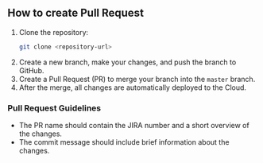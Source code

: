 ## How to create Pull Request

1. Clone the repository:
    ```bash
    git clone <repository-url>
    ```
2. Create a new branch, make your changes, and push the branch to GitHub.
3. Create a Pull Request (PR) to merge your branch into the `master` branch.
4. After the merge, all changes are automatically deployed to the Cloud.

### Pull Request Guidelines

- The PR name should contain the JIRA number and a short overview of the changes.
- The commit message should include brief information about the changes.
